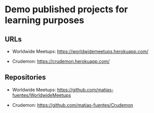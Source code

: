 # Demo published projects for learning purposes

## URLs

- Worldwide Meetups: https://worldwidemeetups.herokuapp.com/

- Crudemon: https://crudemon.herokuapp.com/

## Repositories

- Worldwide Meetups: https://github.com/matias-fuentes/WorldwideMeetups

- Crudemon: https://github.com/matias-fuentes/Crudemon
